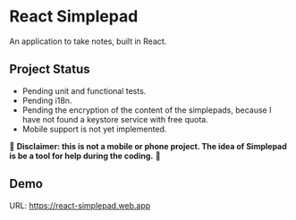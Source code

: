 # React Simplepad

An application to take notes, built in React.

## Project Status

- Pending unit and functional tests.
- Pending i18n.
- Pending the encryption of the content of the simplepads, because I have not found a keystore service with free quota.
- Mobile support is not yet implemented.

🚨 **Disclaimer: this is not a mobile or phone project. The idea of Simplepad is be a tool for help during the coding.** 🚨

## Demo

URL: https://react-simplepad.web.app
